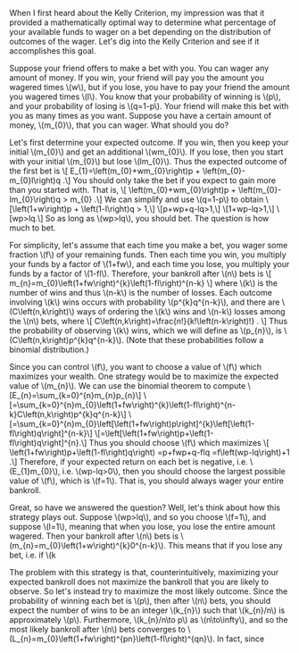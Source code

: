 <html>
<head>
  <meta charset="utf-8">
  <meta name="viewport" content="width=device-width">
  <title>Understanding the Kelly Criterion</title>
  <script src="https://polyfill.io/v3/polyfill.min.js?features=es6"></script>
  <script id="MathJax-script" async
          src="https://cdn.jsdelivr.net/npm/mathjax@3/es5/tex-mml-chtml.js">
  </script>
</head>
<body>
<p>
  When I first heard about the Kelly Criterion, my impression was that it provided a mathematically optimal way to determine what percentage of your available funds to wager on a bet depending on the distribution of outcomes of the wager. Let's dig into the Kelly Criterion and see if it accomplishes this goal.
</p>
<p>
  Suppose your friend offers to make a bet with you. You can wager any amount of money. If you win, your friend will pay you the amount you wagered times \(w\), but if you lose, you have to pay your friend the amount you wagered times \(l\). You know that your probability of winning is \(p\), and your probability of losing is \(q=1-p\). Your friend will make this bet with you as many times as you want. Suppose you have a certain amount of money, \(m_{0}\), that you can wager. What should you do?
</p>
<p>
  Let's first determine your expected outcome. If you win, then you keep your initial \(m_{0}\) and get an additional \(wm_{0}\). If you lose, then you start with your initial \(m_{0}\) but lose \(lm_{0}\). Thus the expected outcome of the first bet is
  \[
  E_{1}=\left(m_{0}+wm_{0}\right)p + \left(m_{0}-m_{0}l\right)q
  .\]
You should only take the bet if you expect to gain more than you started with. That is,
  \[
  \left(m_{0}+wm_{0}\right)p + \left(m_{0}-lm_{0}\right)q > m_{0}
  .\]
We can simplify and use \(q=1-p\) to obtain
  \[\left(1+w\right)p + \left(1-l\right)q > 1,\]
  \[p+wp+q-lq>1,\]
  \[1+wp-lq>1,\]
  \[wp>lq.\]
So as long as \(wp>lq\), you should bet. The question is how much to bet.
</p>
<p>
  For simplicity, let's assume that each time you make a bet, you wager some fraction \(f\) of your remaining funds. Then each time you win, you multiply your funds by a factor of \(1+fw\), and each time you lose, you multiply your funds by a factor of \(1-fl\). Therefore, your bankroll after \(n\) bets is
  \[
  m_{n}=m_{0}\left(1+fw\right)^{k}\left(1-fl\right)^{n-k}
  \]
where \(k\) is the number of wins and thus \(n-k\) is the number of losses. Each outcome involving \(k\) wins occurs with probability \(p^{k}q^{n-k}\), and there are \(C\left(n,k\right)\) ways of ordering the \(k\) wins and \(n-k\) losses among the \(n\) bets, where
  \[
  C\left(n,k\right)=\frac{n!}{k!\left(n-k\right)!}
  .
  \]
Thus the probability of observing \(k\) wins, which we will define as \(p_{n}\), is \(C\left(n,k\right)p^{k}q^{n-k}\). (Note that these probabilities follow a binomial distribution.)
</p>
<p>
  Since you can control \(f\), you want to choose a value of \(f\) which maximizes your wealth. One strategy would be to maximize the expected value of \(m_{n}\). We can use the binomial theorem to compute
  \[E_{n}=\sum_{k=0}^{n}m_{n}p_{n}\]
  \[=\sum_{k=0}^{n}m_{0}\left(1+fw\right)^{k}\left(1-fl\right)^{n-k}C\left(n,k\right)p^{k}q^{n-k}\]
  \[=\sum_{k=0}^{n}m_{0}\left[\left(1+fw\right)p\right]^{k}\left[\left(1-fl\right)q\right]^{n-k}\]
  \[=\left[\left(1+fw\right)p+\left(1-fl\right)q\right]^{n}.\]
Thus you should choose \(f\) which maximizes
  \[
  \left(1+fw\right)p+\left(1-fl\right)q\right)
  =p+fwp+q-flq
  =f\left(wp-lq\right)+1
  .\]
Therefore, if your expected return on each bet is negative, i.e. \(E_{1}<m_{0}\), i.e. \(wp<lq\), i.e. \(wp-lq<0\), then the coefficient of \(f\) above is negative, and so you should choose the smallest possible value of \(f\), which is \(f=0\). That is, you should not take the bet. This is consistent with our previous findings. However, if your expected return on each bet is positive, i.e. \(E_{1}>m_{0}\), i.e. \(wp-lq>0\), then you should choose the largest possible value of \(f\), which is \(f=1\). That is, you should always wager your entire bankroll.
</p>
<p>
  Great, so have we answered the question? Well, let's think about how this strategy plays out. Suppose \(wp>lq\), and so you choose \(f=1\), and suppose \(l=1\), meaning that when you lose, you lose the entire amount wagered. Then your bankroll after \(n\) bets is \(m_{n}=m_{0}\left(1+w\right)^{k}0^{n-k}\). This means that if you lose any bet, i.e. if \(k<n\), then \(m_{n}=0\), which means that you are broke. Since the probability of losing at least one of \(n\) bets is \(1-p^{n}\), which converges to \(1\) as \(n\to\infty\), you will go broke at some point with probability \(1\). So choosing \(l=1\) simultaneously maximizes your expected bankroll and guarantees that your bankroll will eventually diverge from this expected bankroll.
</p>
<p>
  The problem with this strategy is that, counterintuitively, maximizing your expected bankroll does not maximize the bankroll that you are likely to observe. So let's instead try to maximize the most likely outcome. Since the probability of winning each bet is \(p\), then after \(n\) bets, you should expect the number of wins to be an integer \(k_{n}\) such that \(k_{n}/n\) is approximately \(p\). Furthermore, \(k_{n}/n\to p\) as \(n\to\infty\), and so the most likely bankroll after \(n\) bets converges to \(L_{n}=m_{0}\left(1+fw\right)^{pn}\left(1-fl\right)^{qn}\). In fact, since
</p>
</body>
</html>
